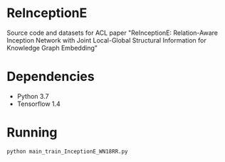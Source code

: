 # ReInceptionE
Source code and datasets for ACL paper "ReInceptionE: Relation-Aware Inception Network with Joint Local-Global Structural Information for Knowledge Graph Embedding"

# Dependencies
* Python 3.7
* Tensorflow 1.4

# Running

```
python main_train_InceptionE_WN18RR.py
```
